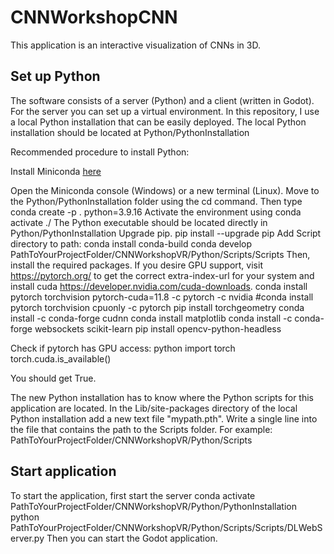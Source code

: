 # CNNWorkshopCNN

This application is an interactive visualization of CNNs in 3D. 

## Set up Python
The software consists of a server (Python) and a client (written in Godot). For the server you can set up a virtual environment. In this repository, I use a local Python installation that can be easily deployed. The local Python installation should be located at Python/PythonInstallation

Recommended procedure to install Python:

Install Miniconda [here](https://docs.conda.io/en/latest/miniconda.html)

Open the Miniconda console (Windows) or a new terminal (Linux). 
Move to the Python/PythonInstallation folder using the cd command. Then type
    conda create -p . python=3.9.16
Activate the environment using
    conda activate ./
The Python executable should be located directly in Python/PythonInstallation
Upgrade pip.
    pip install --upgrade pip
Add Script directory to path:
    conda install conda-build
    conda develop PathToYourProjectFolder/CNNWorkshopVR/Python/Scripts/Scripts
Then, install the required packages. If you desire GPU support, visit https://pytorch.org/ to get the correct extra-index-url for your system and install cuda https://developer.nvidia.com/cuda-downloads.
    conda install pytorch torchvision pytorch-cuda=11.8 -c pytorch -c nvidia
    #conda install pytorch torchvision cpuonly -c pytorch
    pip install torchgeometry
    conda install -c conda-forge cudnn
    conda install matplotlib 
    conda install -c conda-forge websockets scikit-learn
    pip install opencv-python-headless

Check if pytorch has GPU access:
    python
    import torch
    torch.cuda.is_available()

You should get True.
    
The new Python installation has to know where the Python scripts for this application are located. In the Lib/site-packages directory of the local Python installation add a new text file "mypath.pth". Write a single line into the file that contains the path to the Scripts folder. For example:
PathToYourProjectFolder/CNNWorkshopVR/Python/Scripts

## Start application

To start the application, first start the server
    conda activate PathToYourProjectFolder/CNNWorkshopVR/Python/PythonInstallation
    python PathToYourProjectFolder/CNNWorkshopVR/Python/Scripts/Scripts/DLWebServer.py
Then you can start the Godot application.